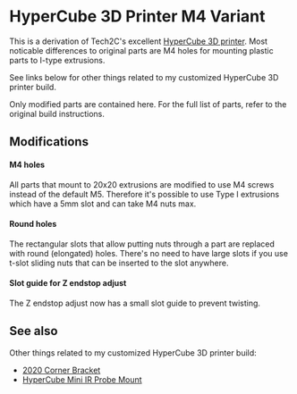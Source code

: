 # HyperCube 3D Printer M4 Variant

This is a derivation of Tech2C's excellent [HyperCube 3D printer](http://www.thingiverse.com/thing:1752766). Most noticable differences to original parts are M4 holes for mounting plastic parts to I-type extrusions.

See links below for other things related to my customized HyperCube 3D printer build.

Only modified parts are contained here. For the full list of parts, refer to the original build instructions.

## Modifications

#### M4 holes

All parts that mount to 20x20 extrusions are modified to use M4 screws instead of the default M5. Therefore it's possible to use Type I extrusions which have a 5mm slot and can take M4 nuts max.

#### Round holes

The rectangular slots that allow putting nuts through a part are replaced with round (elongated) holes. There's no need to have large slots if you use t-slot sliding nuts that can be inserted to the slot anywhere.

#### Slot guide for Z endstop adjust

The Z endstop adjust now has a small slot guide to prevent twisting.

## See also

Other things related to my customized HyperCube 3D printer build:

- [2020 Corner Bracket](https://www.thingiverse.com/thing:2376742)
- [HyperCube Mini IR Probe Mount](https://www.thingiverse.com/thing:2431610)
